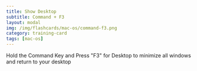 ```yaml
---
title: Show Desktop
subtitle: Command + F3
layout: modal
img: /img/flashcards/mac-os/command-f3.png
category: training-card
tags: [mac-os]  
---
```

Hold the Command Key and Press "F3" for Desktop to minimize all windows and return to your desktop
